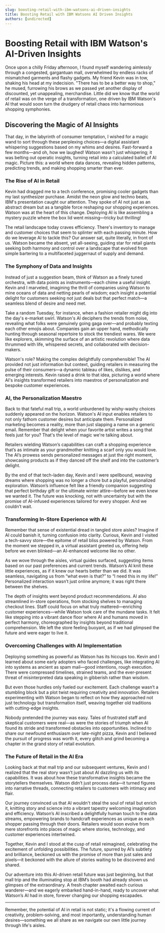```yaml
---
slug: boosting-retail-with-ibm-watsons-ai-driven-insights
title: Boosting Retail with IBM Watsons AI Driven Insights
authors: [undirected]
---
```



# Boosting Retail with IBM Watson's AI-Driven Insights

Once upon a chilly Friday afternoon, I found myself wandering aimlessly through a congested, gargantuan mall, overwhelmed by endless racks of mismatched garments and flashy gadgets. My friend Kevin was in tow, shaking his head at my indecision. "There has to be a better way to shop," he mused, furrowing his brows as we passed yet another display of discounted, yet unappealing, merchandise. Little did we know that the world of retail was on the verge of a transformation, one driven by IBM Watson's AI that would soon turn the drudgery of retail chaos into harmonious shopping symphonies.

## Discovering the Magic of AI Insights

That day, in the labyrinth of consumer temptation, I wished for a magic wand to sort through these perplexing choices—a digital assistant whispering suggestions based on my whims and desires. Fast-forward a few months—and oh, how we laughed! Watson wasn't just whispering; it was belting out operatic insights, turning retail into a calculated ballet of AI magic. Picture this: a world where data dances, revealing hidden patterns, predicting trends, and making shopping smarter than ever.

### The Rise of AI in Retail

Kevin had dragged me to a tech conference, promising cooler gadgets than my last synthesizer purchase. Amidst the neon glow and techno beats, IBM's presentation caught our attention. They spoke of AI not just as an abstract dream but as a tangible force reshaping our shopping experiences. Watson was at the heart of this change. Deploying AI is like assembling a mystery puzzle where the box lid went missing—tricky but thrilling!

The retail landscape today craves efficiency. There's inventory to manage and customer choices that seem to splinter with each passing minute. How do we leverage AI to tackle this? Our answer sat, quite literally, in front of us. Watson became the absent, yet all-seeing, guiding star for retail giants seeking both harmony and control over a landscape that evolved from simple bartering to a multifaceted juggernaut of supply and demand.

### The Symphony of Data and Insights

Instead of just a suggestion beam, think of Watson as a finely tuned orchestra, with data points as instruments—each chime a useful insight. Kevin and I marveled, imagining the thrill of companies using Watson to mine oceans of data and netting pearls of wisdom; each insight a potential delight for customers seeking not just deals but that perfect match—a seamless blend of desire and need met.

Take a random Tuesday, for instance, when a fashion retailer might dig into the day's e-market swirl. Watson's AI deciphers the trends from noise, revealing what folks were genuinely going gaga over—and probably texting each other emojis about. Companies gain an upper hand, methodically hunting through seasonal repertoire to stock the trendiest wares. We were like explorers, skimming the surface of an artistic revolution where data thrummed with life, whispered secrets, and collaborated with decision-makers.

Watson's role? Making the complex delightfully comprehensible! The AI provided not just information but context, guiding retailers in measuring the pulse of their consumers—a dynamic tableau of likes, dislikes, and emerging interests. Kevin raised a drink to that idea, picturing a world where AI's insights transformed retailers into maestros of personalization and bespoke customer experiences.

### AI, the Personalization Maestro

Back to that fateful mall trip, a world unburdened by wishy-washy choices suddenly appeared on the horizon. Watson's AI input enables retailers to not only fathom customer desires but anticipate them. Personalized marketing becomes a reality, more than just slapping a name on a generic email. Remember that delight when your favorite artist writes a song that feels just for you? That's the level of magic we're talking about.

Retailers wielding Watson’s capabilities can craft a shopping experience that’s as intimate as your grandmother knitting a scarf only you would love. The AI’s prowess sends personalized messages at just the right moment, showcasing products as if they danced off the shelf and into the customer’s delight.

By the end of that tech-laden day, Kevin and I were spellbound, weaving dreams where shopping was no longer a chore but a playful, personalized exploration. Watson’s influence felt like a friendly companion suggesting that perfect birthday gift or the ultimate winter attire—before we even knew we wanted it. The future was knocking, not with uncertainty but with the promise of AI-infused experiences tailored for every shopper. And we couldn’t wait.

### Transforming In-Store Experience with AI

Remember that sense of existential dread in tangled store aisles? Imagine if AI could banish it, turning confusion into clarity. Curious, Kevin and I visited a tech-savvy store—the epitome of retail bliss powered by Watson. From the moment we stepped in, a virtual assistant greeted us, offering help before we even blinked—an AI-enhanced welcome like no other.

As we wove through the aisles, virtual guides surfaced, suggesting items based on our past preferences and current trends. Watson’s AI knit these little experiences, as if it knew our hearts better than we did. It was seamless, navigating us from “what even is that?” to “I need this in my life!” Personalized interaction wasn’t just online anymore; it was right there between the shelves.

The depth of insights went beyond product recommendations. AI also streamlined in-store operations, from stocking shelves to managing checkout lines. Staff could focus on what truly mattered—enriching customer experiences—while Watson took care of the mundane tasks. It felt like stepping into a vibrant dance floor where AI and humans moved in perfect harmony, choreographed by insights beyond traditional comprehension. We left the store feeling buoyant, as if we had glimpsed the future and were eager to live it.

### Overcoming Challenges with AI Implementation

Deploying something as powerful as Watson has its hiccups too. Kevin and I learned about some early adopters who faced challenges, like integrating AI into systems as ancient as spam mail—good intentions, rough execution. There were compressed timelines, strained teams, and the ever-present threat of misinterpreted data speaking in gibberish rather than wisdom.

But even those hurdles only fueled our excitement. Each challenge wasn’t a stumbling block but a plot twist requiring creativity and innovation. Retailers experimenting with Watson began to reflect on how they approached not just technology but transformation itself, weaving together old traditions with cutting-edge insights.

Nobody pretended the journey was easy. Tales of frustrated staff and skeptical customers were real—as were the stories of triumph when AI found its stride and transformed obstacles into opportunities. Inclined to share our newfound enthusiasm over late-night pizza, Kevin and I believed the pursuit of progress was worth it, every glitch and grind becoming a chapter in the grand story of retail evolution.

### The Future of Retail in the AI Era

Looking back at that mall trip and our subsequent ventures, Kevin and I realized that the real story wasn’t just about AI dazzling us with its capabilities. It was about how these transformative insights became the storytellers themselves. Watson didn’t just process data—it turned figures into narrative threads, connecting retailers to customers with intimacy and flair.

Our journey convinced us that AI wouldn't steal the soul of retail but enrich it, knitting story and science into a vibrant tapestry welcoming imagination and efficiency. Watson’s AI inscribed a delightfully human touch to the data streams, empowering brands to handcraft experiences as unique as each shopper passing through their doors. Retailers would soon evolve from mere storefronts into places of magic where stories, technology, and customer experiences intertwined.

Together, Kevin and I stood at the cusp of retail reimagined, celebrating the excitement of unfolding possibilities. The future, spurred by AI’s subtlety and brilliance, beckoned us with the promise of more than just sales and pixels—it beckoned with the allure of stories waiting to be discovered and shared.

Our adventure into this AI-driven retail future was just beginning, but that mall trip and the illuminating stop at IBM’s booth had already shown us glimpses of the extraordinary. A fresh chapter awaited each curious wanderer—and we eagerly embarked hand-in-hand, ready to uncover what Watson’s AI had in store, forever changing our shopping escapades.

---

Remember, the potential of AI in retail is not static; it's a flowing current of creativity, problem-solving, and most importantly, understanding human desires—something we all share as we navigate our own little journey through life's aisles.